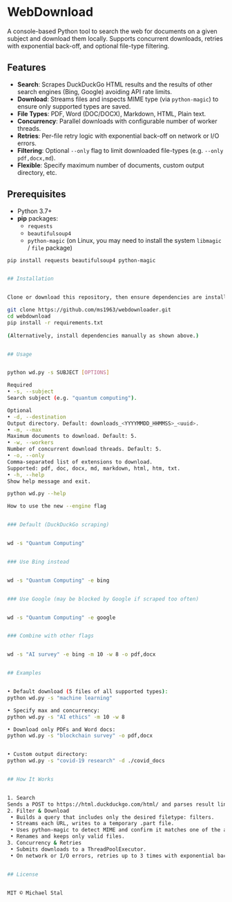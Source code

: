 # WebDownload


A console-based Python tool to search the web for documents on a given subject and download them locally. Supports concurrent downloads, retries with exponential back-off, and optional file-type filtering.

## Features


- **Search**: Scrapes DuckDuckGo HTML results and the results of other search engines (Bing, Google) avoiding API rate limits.
- **Download**: Streams files and inspects MIME type (via `python-magic`) to ensure only supported types are saved.
- **File Types**: PDF, Word (DOC/DOCX), Markdown, HTML, Plain text.
- **Concurrency**: Parallel downloads with configurable number of worker threads.
- **Retries**: Per-file retry logic with exponential back-off on network or I/O errors.
- **Filtering**: Optional `--only` flag to limit downloaded file-types (e.g. `--only pdf,docx,md`).
- **Flexible**: Specify maximum number of documents, custom output directory, etc.



## Prerequisites


- Python 3.7+
- **pip** packages:
  - `requests`
  - `beautifulsoup4`
  - `python-magic` (on Linux, you may need to install the system `libmagic` / `file` package)

```bash
pip install requests beautifulsoup4 python-magic


## Installation


Clone or download this repository, then ensure dependencies are installed:

git clone https://github.com/ms1963/webdownloader.git
cd webdownload
pip install -r requirements.txt
	
(Alternatively, install dependencies manually as shown above.)


## Usage


python wd.py -s SUBJECT [OPTIONS]

Required
• -s, --subject
Search subject (e.g. "quantum computing").

Optional
• -d, --destination
Output directory. Default: downloads_<YYYYMMDD_HHMMSS>_<uuid>.
• -m, --max
Maximum documents to download. Default: 5.
• -w, --workers
Number of concurrent download threads. Default: 5.
• -o, --only
Comma-separated list of extensions to download.
Supported: pdf, doc, docx, md, markdown, html, htm, txt.
• -h, --help
Show help message and exit.

python wd.py --help

How to use the new --engine flag


### Default (DuckDuckGo scraping)


wd -s "Quantum Computing"


### Use Bing instead


wd -s "Quantum Computing" -e bing


### Use Google (may be blocked by Google if scraped too often)


wd -s "Quantum Computing" -e google


### Combine with other flags


wd -s "AI survey" -e bing -m 10 -w 8 -o pdf,docx


## Examples


• Default download (5 files of all supported types):
python wd.py -s "machine learning"

• Specify max and concurrency:
python wd.py -s "AI ethics" -m 10 -w 8

• Download only PDFs and Word docs:
python wd.py -s "blockchain survey" -o pdf,docx


• Custom output directory:
python wd.py -s "covid-19 research" -d ./covid_docs


## How It Works


1. Search
Sends a POST to https://html.duckduckgo.com/html/ and parses result links via BeautifulSoup.
2. Filter & Download
 • Builds a query that includes only the desired filetype: filters.
 • Streams each URL, writes to a temporary .part file.
 • Uses python-magic to detect MIME and confirm it matches one of the allowed types.
 • Renames and keeps only valid files.
3. Concurrency & Retries
 • Submits downloads to a ThreadPoolExecutor.
 • On network or I/O errors, retries up to 3 times with exponential back-off (1s, 2s, 4s).


## License


MIT © Michael Stal




	
		

